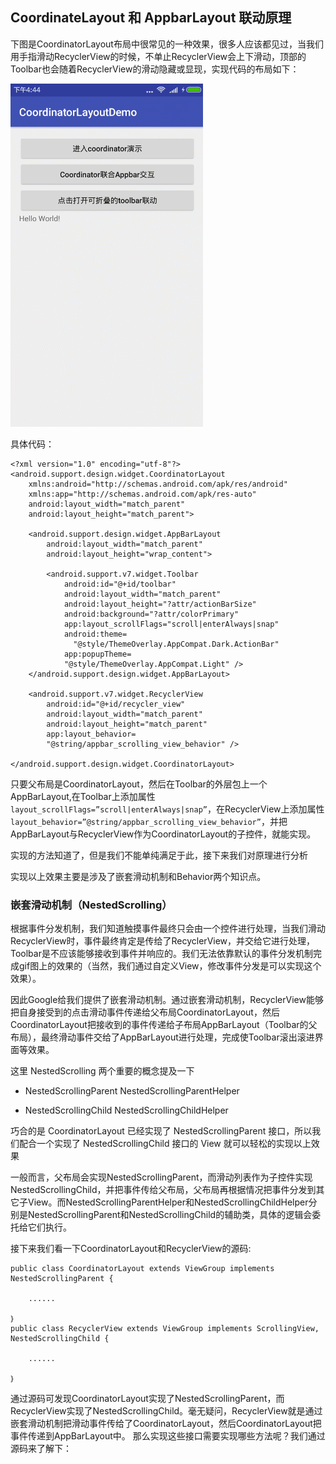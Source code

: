 ## CoordinateLayout 和 AppbarLayout 联动原理
下图是CoordinatorLayout布局中很常见的一种效果，很多人应该都见过，当我们用手指滑动RecyclerView的时候，不单止RecyclerView会上下滑动，顶部的Toolbar也会随着RecyclerView的滑动隐藏或显现，实现代码的布局如下：


![类加载过程](https://github.com/ZLOVE320483/DayDayUp/blob/main/pic/co1.gif)

具体代码：

```
<?xml version="1.0" encoding="utf-8"?>
<android.support.design.widget.CoordinatorLayout 
    xmlns:android="http://schemas.android.com/apk/res/android"
    xmlns:app="http://schemas.android.com/apk/res-auto"
    android:layout_width="match_parent"
    android:layout_height="match_parent">
 
    <android.support.design.widget.AppBarLayout
        android:layout_width="match_parent"
        android:layout_height="wrap_content">
 
        <android.support.v7.widget.Toolbar
            android:id="@+id/toolbar"
            android:layout_width="match_parent"
            android:layout_height="?attr/actionBarSize"
            android:background="?attr/colorPrimary"
            app:layout_scrollFlags="scroll|enterAlways|snap"
            android:theme=
              "@style/ThemeOverlay.AppCompat.Dark.ActionBar"
            app:popupTheme=
            "@style/ThemeOverlay.AppCompat.Light" />
    </android.support.design.widget.AppBarLayout>
 
    <android.support.v7.widget.RecyclerView
        android:id="@+id/recycler_view"
        android:layout_width="match_parent"
        android:layout_height="match_parent"
        app:layout_behavior=
        "@string/appbar_scrolling_view_behavior" />

</android.support.design.widget.CoordinatorLayout>
```
只要父布局是CoordinatorLayout，然后在Toolbar的外层包上一个AppBarLayout,在Toolbar上添加属性```layout_scrollFlags=”scroll|enterAlways|snap”```，在RecyclerView上添加属性```layout_behavior=”@string/appbar_scrolling_view_behavior”```，并把AppBarLayout与RecyclerView作为CoordinatorLayout的子控件，就能实现。

实现的方法知道了，但是我们不能单纯满足于此，接下来我们对原理进行分析

实现以上效果主要是涉及了嵌套滑动机制和Behavior两个知识点。

### 嵌套滑动机制（NestedScrolling）

根据事件分发机制，我们知道触摸事件最终只会由一个控件进行处理，当我们滑动RecyclerView时，事件最终肯定是传给了RecyclerView，并交给它进行处理，Toolbar是不应该能够接收到事件并响应的。我们无法依靠默认的事件分发机制完成gif图上的效果的（当然，我们通过自定义View，修改事件分发是可以实现这个效果）。

因此Google给我们提供了嵌套滑动机制。通过嵌套滑动机制，RecyclerView能够把自身接受到的点击滑动事件传递给父布局CoordinatorLayout，然后CoordinatorLayout把接收到的事件传递给子布局AppBarLayout（Toolbar的父布局），最终滑动事件交给了AppBarLayout进行处理，完成使Toolbar滚出滚进界面等效果。

这里 NestedScrolling 两个重要的概念提及一下

- NestedScrollingParent NestedScrollingParentHelper

- NestedScrollingChild NestedScrollingChildHelper

巧合的是 CoordinatorLayout 已经实现了 NestedScrollingParent 接口，所以我们配合一个实现了 NestedScrollingChild 接口的 View 就可以轻松的实现以上效果

一般而言，父布局会实现NestedScrollingParent，而滑动列表作为子控件实现NestedScrollingChild，并把事件传给父布局，父布局再根据情况把事件分发到其它子View。而NestedScrollingParentHelper和NestedScrollingChildHelper分别是NestedScrollingParent和NestedScrollingChild的辅助类，具体的逻辑会委托给它们执行。

接下来我们看一下CoordinatorLayout和RecyclerView的源码:

```
public class CoordinatorLayout extends ViewGroup implements NestedScrollingParent {
 
    ......
 
｝
public class RecyclerView extends ViewGroup implements ScrollingView, NestedScrollingChild {
 
    ......
 
｝
```

通过源码可发现CoordinatorLayout实现了NestedScrollingParent，而RecyclerView实现了NestedScrollingChild。毫无疑问，RecyclerView就是通过嵌套滑动机制把滑动事件传给了CoordinatorLayout，然后CoordinatorLayout把事件传递到AppBarLayout中。
那么实现这些接口需要实现哪些方法呢？我们通过源码来了解下：